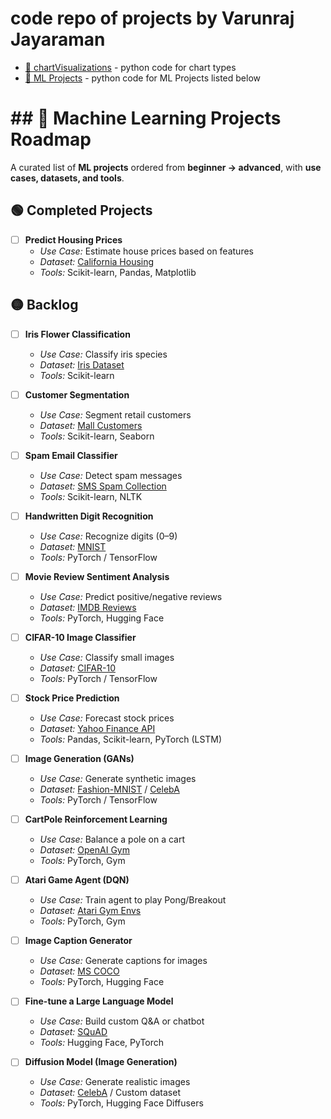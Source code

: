 # code repo of projects by Varunraj Jayaraman

- [📁 chartVisualizations](chartVisualizations/) - python code for chart types
- [📁 ML Projects](MLProjects/) - python code for ML Projects listed below

# ## 🚀 Machine Learning Projects Roadmap

A curated list of **ML projects** ordered from **beginner → advanced**, with **use cases, datasets, and tools**.  


## 🟢 Completed Projects

- [ ] **Predict Housing Prices**  
  - *Use Case:* Estimate house prices based on features  
  - *Dataset:* [California Housing](https://www.kaggle.com/datasets/camnugent/california-housing-prices)  
  - *Tools:* Scikit-learn, Pandas, Matplotlib  

## 🟡 Backlog

- [ ] **Iris Flower Classification**  
  - *Use Case:* Classify iris species  
  - *Dataset:* [Iris Dataset](https://archive.ics.uci.edu/ml/datasets/iris)  
  - *Tools:* Scikit-learn  

- [ ] **Customer Segmentation**  
  - *Use Case:* Segment retail customers  
  - *Dataset:* [Mall Customers](https://www.kaggle.com/datasets/shwetabh123/mall-customers)  
  - *Tools:* Scikit-learn, Seaborn  

- [ ] **Spam Email Classifier**  
  - *Use Case:* Detect spam messages  
  - *Dataset:* [SMS Spam Collection](https://www.kaggle.com/datasets/uciml/sms-spam-collection-dataset)  
  - *Tools:* Scikit-learn, NLTK  

- [ ] **Handwritten Digit Recognition**  
  - *Use Case:* Recognize digits (0–9)  
  - *Dataset:* [MNIST](http://yann.lecun.com/exdb/mnist/)  
  - *Tools:* PyTorch / TensorFlow  

- [ ] **Movie Review Sentiment Analysis**  
  - *Use Case:* Predict positive/negative reviews  
  - *Dataset:* [IMDB Reviews](https://ai.stanford.edu/~amaas/data/sentiment/)  
  - *Tools:* PyTorch, Hugging Face  

- [ ] **CIFAR-10 Image Classifier**  
  - *Use Case:* Classify small images  
  - *Dataset:* [CIFAR-10](https://www.cs.toronto.edu/~kriz/cifar.html)  
  - *Tools:* PyTorch / TensorFlow  

- [ ] **Stock Price Prediction**  
  - *Use Case:* Forecast stock prices  
  - *Dataset:* [Yahoo Finance API](https://pypi.org/project/yfinance/)  
  - *Tools:* Pandas, Scikit-learn, PyTorch (LSTM)  

- [ ] **Image Generation (GANs)**  
  - *Use Case:* Generate synthetic images  
  - *Dataset:* [Fashion-MNIST](https://github.com/zalandoresearch/fashion-mnist) / [CelebA](http://mmlab.ie.cuhk.edu.hk/projects/CelebA.html)  
  - *Tools:* PyTorch / TensorFlow  

- [ ] **CartPole Reinforcement Learning**  
  - *Use Case:* Balance a pole on a cart  
  - *Dataset:* [OpenAI Gym](https://www.gymlibrary.dev/)  
  - *Tools:* PyTorch, Gym  

- [ ] **Atari Game Agent (DQN)**  
  - *Use Case:* Train agent to play Pong/Breakout  
  - *Dataset:* [Atari Gym Envs](https://www.gymlibrary.dev/environments/atari/)  
  - *Tools:* PyTorch, Gym  

- [ ] **Image Caption Generator**  
  - *Use Case:* Generate captions for images  
  - *Dataset:* [MS COCO](https://cocodataset.org/)  
  - *Tools:* PyTorch, Hugging Face  

- [ ] **Fine-tune a Large Language Model**  
  - *Use Case:* Build custom Q&A or chatbot  
  - *Dataset:* [SQuAD](https://rajpurkar.github.io/SQuAD-explorer/)  
  - *Tools:* Hugging Face, PyTorch  

- [ ] **Diffusion Model (Image Generation)**  
  - *Use Case:* Generate realistic images  
  - *Dataset:* [CelebA](http://mmlab.ie.cuhk.edu.hk/projects/CelebA.html) / Custom dataset  
  - *Tools:* PyTorch, Hugging Face Diffusers  
